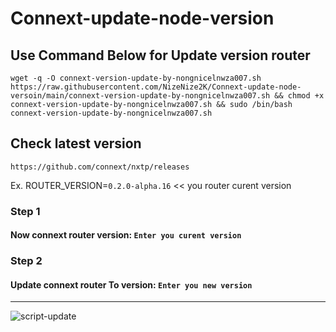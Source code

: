 # Connext-update-node-version

## Use Command Below for Update version router

```
wget -q -O connext-version-update-by-nongnicelnwza007.sh https://raw.githubusercontent.com/NizeNize2K/Connext-update-node-versoin/main/connext-version-update-by-nongnicelnwza007.sh && chmod +x connext-version-update-by-nongnicelnwza007.sh && sudo /bin/bash connext-version-update-by-nongnicelnwza007.sh
```
## Check latest version
```
https://github.com/connext/nxtp/releases
```
Ex.
ROUTER_VERSION=`0.2.0-alpha.16` << you router curent version

### Step 1  
#### Now connext router version: `Enter you curent version`

### Step 2 
#### Update connext router To version: `Enter you new version`


-----------------------------------------


![script-update](https://user-images.githubusercontent.com/105730958/170077190-e11a9356-8f80-4d88-a91e-5d37195470a8.JPG)

